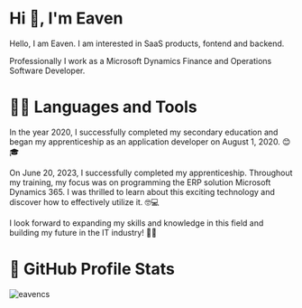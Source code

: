 # Hi 👋, I'm Eaven
Hello, I am Eaven. I am interested in SaaS products, fontend and backend.  

Professionally I work as a Microsoft Dynamics Finance and Operations Software Developer.
 
# 👨‍💻 Languages and Tools

In the year 2020, I successfully completed my secondary education and began my apprenticeship as an application developer on August 1, 2020. 😊🎓

On June 20, 2023, I successfully completed my apprenticeship. Throughout my training, my focus was on programming the ERP solution Microsoft Dynamics 365. I was thrilled to learn about this exciting technology and discover how to effectively utilize it. 🤓💻

I look forward to expanding my skills and knowledge in this field and building my future in the IT industry! 💪🚀

# 🎯 GitHub Profile Stats
<p><img style="text-align:center;"src="https://github-readme-stats.vercel.app/api/top-langs?username=eavencs&show_icons=true&locale=en&layout=compact" alt="eavencs" /></p>

